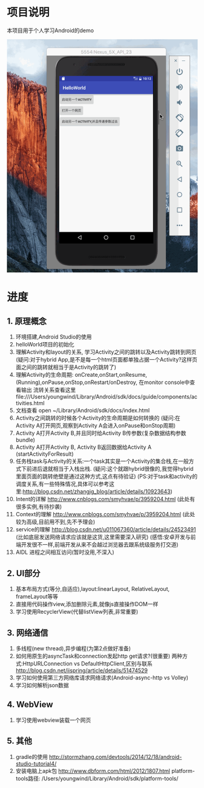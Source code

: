# 项目说明
本项目用于个人学习Android的demo

![demo.gif](./demo.gif)

# 进度

## 1. 原理概念
1. 环境搭建,Android Studio的使用
2. helloWorld项目的初始化
3. 理解Activity和layout的关系, 学习Activity之间的跳转以及Activity跳转到网页 
(疑问:对于hybrid App,是不是每一个html页面都单独占据一个Activity?这样页面之间的跳转就相当于是Activity的跳转了)
4. 理解Activity的生命周期: onCreate,onStart,onResume,(Running),onPause,onStop,onRestart/onDestroy, 在monitor console中查看输出
流转关系查看这里 file:///Users/youngwind/Library/Android/sdk/docs/guide/components/activities.html
5. 文档查看 open ~/Library/Android/sdk/docs/index.html
6. Activity之间跳转的时候各个Activity的生命周期是如何转换的
(疑问:在Activity A打开网页,观察到Activity A会进入onPause和onStop周期)
7. Activity A打开Activity B,并且同时给Activity B传参数(复杂数据结构参数bundle)
8. Activity A打开Activity B, Activity B返回数据给Activity A (startActivityForResult)
9. 任务栈task与Activity的关系:一个task其实是一个Activity的集合栈,在一般方式下前进后退就相当于入栈出栈.
(疑问:这个就跟hybrid很像的,我觉得hybrid里面页面的跳转绝壁是通过这种方式,这点有待验证)
(PS:对于task和activity的调度关系,有一些特殊情况,具体可以参考这里:http://blog.csdn.net/zhangjg_blog/article/details/10923643)
10. Intent的详解  http://www.cnblogs.com/smyhvae/p/3959204.html (此处有很多实例,有待抄袭)
11. Context的理解 http://www.cnblogs.com/smyhvae/p/3959204.html (此处较为高级,目前用不到,先不予理会)
12. service的理解 http://blog.csdn.net/u011067360/article/details/24523491  
(比如底层发送网络请求应该就是这货,这里需要深入研究)
(感悟:安卓开发与前端开发很不一样,前端开发从来不会越过浏览器去跟系统级服务打交道)
13. AIDL 进程之间相互访问(暂时没用,不深入)

## 2. UI部分
1. 基本布局方式(等分,自适应),layout:linearLayout, RelativeLayout, frameLayout等等
2. 直接用代码操作view,添加删除元素,就像js直接操作DOM一样
3. 学习使用RecyclerView(代替listView列表,非常重要)


## 3. 网络通信
1. 多线程(new thread),异步编程(为第2点做好准备)
2. 如何用原生的asyncTask和connection发起http get请求?(很重要)
两种方式:HttpURLConnection vs DefaultHttpClient,区别与联系
http://blog.csdn.net/iispring/article/details/51474529
3. 学习如何使用第三方网络库请求网络请求(Android-async-http vs Volley)
4. 学习如何解析json数据


## 4. WebView
1. 学习使用webview装载一个网页


## 5. 其他
1. gradle的使用 http://stormzhang.com/devtools/2014/12/18/android-studio-tutorial4/
2. 安装电脑上apk包 http://www.dbform.com/html/2012/1807.html  platform-tools路径: /Users/youngwind/Library/Android/sdk/platform-tools/